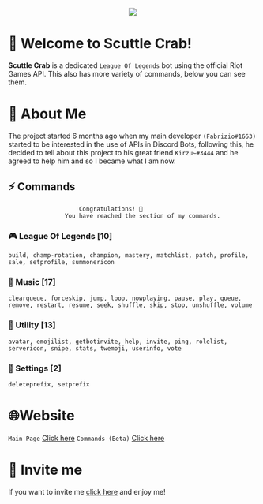 <p align="center">
  <img src="https://i.imgur.com/xehA0ck.png" />
</p>

# 👋 Welcome to Scuttle Crab!

**Scuttle Crab** is a dedicated `League Of Legends` bot using the official Riot Games API.
This also has more variety of commands, below you can see them.

# 🔰 About Me

The project started 6 months ago when my main developer `(Fabrizio#1663)` started to be interested in the use of APIs in Discord Bots, following this, he decided to tell about this project to his great friend `Kirzu~#3444` and he agreed to help him and so I became what I am now.

## ⚡ Commands

    					Congratulations! 🥳
    		        You have reached the section of my commands.

### 🎮 League Of Legends [10]

```
build, champ-rotation, champion, mastery, matchlist, patch, profile, sale, setprofile, summonericon
```

### 🎵 Music [17]

```
clearqueue, forceskip, jump, loop, nowplaying, pause, play, queue, remove, restart, resume, seek, shuffle, skip, stop, unshuffle, volume
```

### 🎃 Utility [13]

```
avatar, emojilist, getbotinvite, help, invite, ping, rolelist, servericon, snipe, stats, twemoji, userinfo, vote
```

### 🔧 Settings [2]

```
deleteprefix, setprefix
```

# 🌐Website

`Main Page` [Click here](https://scuttlecrab.ml/)
`Commands (Beta)` [Click here](https://scuttlecrab.ml/commands.html)

# 💜 Invite me

If you want to invite me [click here](https://invite.scuttlecrab.ml/) and enjoy me!
